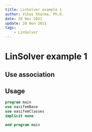 ```yaml
---
title: LinSolver example 1
author: Vikas Sharma, Ph.D.
date: 28 Nov 2021
update: 28 Non 2021
tags:
    - LinSolver
---
```


# LinSolver example 1

## Use association

## Usage

```fortran
program main
use easifemBase
use easifemClasses
implicit none

end program main
```
